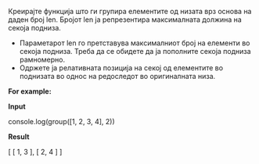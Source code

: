 Креирајте функција што ги групира елементите од низата врз основа на даден број len. Бројот len ја репрезентира максималната должина на секоја подниза.

- Параметарот len го претставува максималниот број на елементи во секоја подниза. Треба да се обидете да ја пополните секоја подниза рамномерно.
- Одржете ја релативната позиција на секој од елементите во поднизата во однос на редоследот во оригиналната низа.

**For example:**

**Input**

console.log(group([1, 2, 3, 4], 2))

**Result**

[ [ 1, 3 ], [ 2, 4 ] ]

